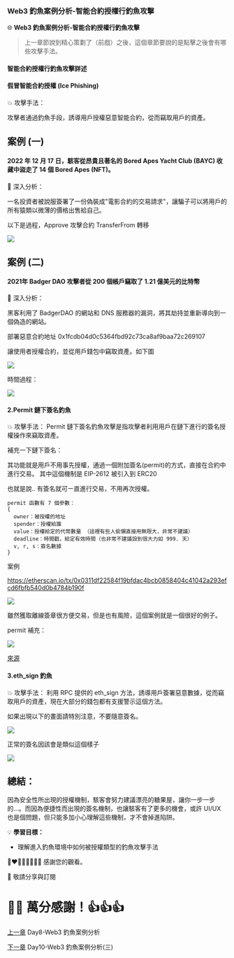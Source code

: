 ### Web3 釣魚案例分析-智能合約授權行釣魚攻擊

🌐 **Web3 釣魚案例分析-智能合約授權行釣魚攻擊**

>上一章節說到精心策劃了（前戲）之後，這個章節要說的是點擊之後會有哪些攻擊手法。

#### 智能合約授權行釣魚攻擊詳述

#### 假冒智能合約授權 (Ice Phishing)

💥 攻擊手法：

攻擊者通過釣魚手段，誘導用戶授權惡意智能合約，從而竊取用戶的資產。

案例 (一)
---
#### 2022 年 12 月 17 日，駭客從昂貴且著名的 Bored Apes Yacht Club (BAYC) 收藏中盜走了 14 個 Bored Apes (NFT)。

🔦 深入分析：

一名投資者被說服簽署了一份偽裝成"電影合約的交易請求"，讓騙子可以將用戶的所有猿類以微薄的價格出售給自己。

以下是過程，Approve 攻擊合約 TransferFrom 轉移

![](./images/9/1.png)

案例 (二)
---
#### 2021年 Badger DAO 攻擊者從 200 個帳戶竊取了 1.21 億美元的比特幣

🔦 深入分析：

黑客利用了 BadgerDAO 的網站和 DNS 服務器的漏洞，將其劫持並重新導向到一個偽造的網站。

部署惡意合約地址 0x1fcdb04d0c5364fbd92c73ca8af9baa72c269107

讓使用者授權合約，並從用戶錢包中竊取資產。如下圖

![](./images/9/2.png)

時間過程：

![](./images/9/3.png)


#### 2.Permit 鏈下簽名釣魚

💥 攻擊手法：
Permit 鏈下簽名釣魚攻擊是指攻擊者利用用戶在鏈下進行的簽名授權操作來竊取資產。

補充一下鏈下簽名：

其功能就是用戶不用事先授權，通過一個附加簽名(permit)的方式，直接在合約中進行交易。
其中這個機制是 EIP-2612 被引入到 ERC20

也就是說.. 有簽名就可ㄧ直進行交易，不用再次授權。

```
permit 函數有 7 個參數：
{
  owner：被授權的地址
  spender：授權給誰
  value：授權給定的代幣數量 （這裡有些人偷懶直接用無限大，非常不建議）
  deadline：時間戳，給定有效時間（也非常不建議設到很大力如 999. 天）
  v, r, s：簽名數據
}
```
案例

https://etherscan.io/tx/0x0311df22584f19bfdac4bcb0858404c41042a293efcd6fbfb540d0b4784b190f


![](./images/9/4.png)

雖然獲取離線簽章很方便交易，但是也有風險，這個案例就是一個很好的例子。

permit 補充：

![](./images/9/5.png)

[來源](https://www.blocktempo.com/vernacular-interpretation-of-the-underlying-logic-of-web3-signature-phishing/)


#### 3.eth_sign 釣魚

💥 攻擊手法：
利用 RPC 提供的 eth_sign 方法，誘導用戶簽署惡意數據，從而竊取用戶的資產，現在大部分的錢包都有支援警示這個方法。

如果出現以下的畫面請特別注意，不要隨意簽名。

![](./images/9/6.png)

正常的簽名因該會是類似這個樣子

![](./images/9/7.png)


總結：
---

因為安全性所出現的授權機制，駭客會努力建議漂亮的糖果屋，讓你一步一步的...。而因為便捷性而出現的簽名機制，也讓駭客有了更多的機會，或許 UI/UX 也是個問題，但只能多加小心理解這些機制，才不會掉進陷阱。



💡 **學習目標：**
- 理解進入釣魚環境中如何被授權類型的釣魚攻擊手法


💓❤🧡💛💚💙💜💖 感謝您的觀看。

🙏 敬請分享與訂閱

# 🙋‍♂️ 萬分感謝！👍👍👍

[上一章](./Day8-Web3%20釣魚案例分析.md) Day8-Web3 釣魚案例分析

[下一章](./Day10-Web3%20釣魚案例分析(三).md) Day10-Web3 釣魚案例分析(三)
